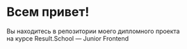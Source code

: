 # Всем привет!

Вы находитесь в репозитории моего дипломного проекта \
на курсе Result.School — Junior Frontend

